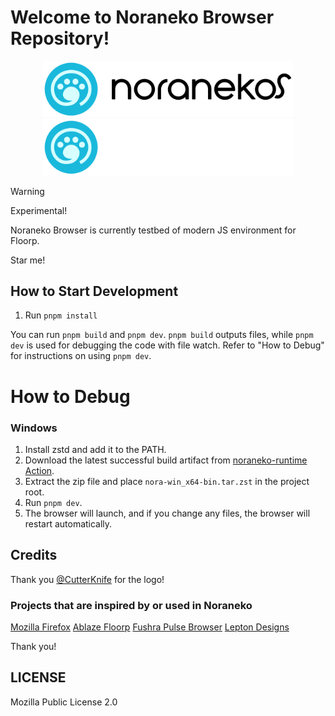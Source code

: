 # Welcome to Noraneko Browser Repository!

<p align="center">
<img src="docs/assets/logo_with_wordmark_light.svg#gh-light-mode-only" width="400px"></img>
<img src="docs/assets/logo_with_wordmark_dark.svg#gh-dark-mode-only" width="400px"></img>
</p>

> [!WARNING]
> Experimental!

Noraneko Browser is currently testbed of modern JS environment for Floorp.

Star me!
## How to Start Development

1. Run `pnpm install`

You can run `pnpm build` and `pnpm dev`.
`pnpm build` outputs files, while `pnpm dev` is used for debugging the code with file watch.
Refer to "How to Debug" for instructions on using `pnpm dev`.

# How to Debug

### Windows

1. Install zstd and add it to the PATH.
2. Download the latest successful build artifact from [noraneko-runtime Action](https://github.com/nyanrus/noraneko-runtime/actions/workflows/wrapper_windows_build.yml).
3. Extract the zip file and place `nora-win_x64-bin.tar.zst` in the project root.
4. Run `pnpm dev`.
5. The browser will launch, and if you change any files, the browser will restart automatically.

## Credits

Thank you [@CutterKnife](https://github.com/CutterKnife) for the logo!

### Projects that are inspired by or used in Noraneko

[Mozilla Firefox](https://www.mozilla.org/en-US/firefox/new/)
[Ablaze Floorp](https://github.com/Floorp-Projects/Floorp)
[Fushra Pulse Browser](https://github.com/pulse-browser/browser)
[Lepton Designs](https://github.com/black7375/Firefox-UI-Fix)

Thank you!

## LICENSE
Mozilla Public License 2.0
